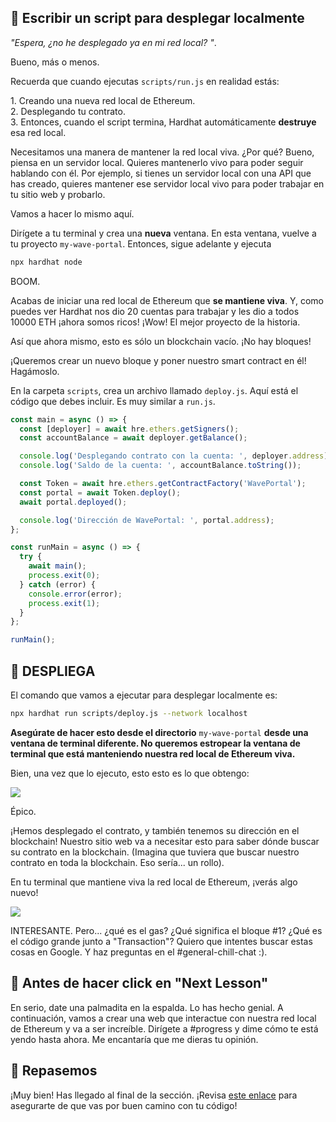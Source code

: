 👀 Escribir un script para desplegar localmente
-------------------------------------

*"Espera, ¿no he desplegado ya en mi red local? "*.

Bueno, más o menos.

Recuerda que cuando ejecutas `scripts/run.js` en realidad estás:

1\. Creando una nueva red local de Ethereum.\
2\. Desplegando tu contrato.\
3\. Entonces, cuando el script termina, Hardhat automáticamente **destruye** esa red local.

Necesitamos una manera de mantener la red local viva. ¿Por qué? Bueno, piensa en un servidor local. Quieres mantenerlo vivo para poder seguir hablando con él. Por ejemplo, si tienes un servidor local con una API que has creado, quieres mantener ese servidor local vivo para poder trabajar en tu sitio web y probarlo.

Vamos a hacer lo mismo aquí.

Dirígete a tu terminal y crea una **nueva** ventana. En esta ventana, vuelve a tu proyecto `my-wave-portal`. Entonces, sigue adelante y ejecuta

```bash
npx hardhat node
```

BOOM.

Acabas de iniciar una red local de Ethereum que **se mantiene viva**. Y, como puedes ver Hardhat nos dio 20 cuentas para trabajar y les dio a todos 10000 ETH ¡ahora somos ricos! ¡Wow! El mejor proyecto de la historia.

Así que ahora mismo, esto es sólo un blockchain vacío. ¡No hay bloques!

¡Queremos crear un nuevo bloque y poner nuestro smart contract en él! Hagámoslo.

En la carpeta `scripts`, crea un archivo llamado `deploy.js`. Aquí está el código que debes incluir. Es muy similar a `run.js`.

```javascript
const main = async () => {
  const [deployer] = await hre.ethers.getSigners();
  const accountBalance = await deployer.getBalance();

  console.log('Desplegando contrato con la cuenta: ', deployer.address);
  console.log('Saldo de la cuenta: ', accountBalance.toString());

  const Token = await hre.ethers.getContractFactory('WavePortal');
  const portal = await Token.deploy();
  await portal.deployed();

  console.log('Dirección de WavePortal: ', portal.address);
};

const runMain = async () => {
  try {
    await main();
    process.exit(0);
  } catch (error) {
    console.error(error);
    process.exit(1);
  }
};

runMain();
```

🎉 DESPLIEGA
---------

El comando que vamos a ejecutar para desplegar localmente es:

```bash
npx hardhat run scripts/deploy.js --network localhost
```

**Asegúrate de hacer esto desde el directorio** `my-wave-portal` **desde una ventana de terminal diferente. No queremos estropear la ventana de terminal que está manteniendo nuestra red local de Ethereum viva.**

Bien, una vez que lo ejecuto, esto esto es lo que obtengo:

![](https://i.imgur.com/ZXehYOk.png)

Épico.

¡Hemos desplegado el contrato, y también tenemos su dirección en el blockchain! Nuestro sitio web va a necesitar esto para saber dónde buscar su contrato en la blockchain. (Imagina que tuviera que buscar nuestro contrato en toda la blockchain. Eso sería... un rollo).

En tu terminal que mantiene viva la red local de Ethereum, ¡verás algo nuevo!

![](https://i.imgur.com/DmhZRJN.png)

INTERESANTE. Pero... ¿qué es el gas? ¿Qué significa el bloque #1? ¿Qué es el código grande junto a "Transaction"? Quiero que intentes buscar estas cosas en Google. Y haz preguntas en el #general-chill-chat :).


🚨 Antes de hacer click en "Next Lesson"
-------------------------------------------

En serio, date una palmadita en la espalda. Lo has hecho genial. A continuación, vamos a crear una web que interactue con nuestra red local de Ethereum y va a ser increíble. Dirígete a #progress y dime cómo te está yendo hasta ahora. Me encantaría que me dieras tu opinión.


🎁 Repasemos
------------------

¡Muy bien! Has llegado al final de la sección. ¡Revisa [este enlace](https://gist.github.com/adilanchian/9f745fdfa9186047e7a779c02f4bffb7) para asegurarte de que vas por buen camino con tu código!
